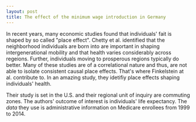 ```yaml
---
layout: post
title: The effect of the minimum wage introduction in Germany
---
```


In recent years, many economic studies found that individuals' fait is shaped by so called "place effect". Chetty et al. identified that the neighborhood individuals are born into are important in shaping intergenerational mobility and that health varies considerably across regeions. Further, individuals moving to prosperous regions typically do better. Many of these studies are of a correlational nature and thus, are not able to isolate consistent causal place effects. That's where Finkelstein at al. contribute to. In an amazing study, they idetifiy place effects shaping individuals' health.

Their study is set in the U.S. and their regional unit of inquiry are commuting zones. The authors' outcome of interest is individuals' life expectancy. The *data* they use is administrative information on Medicare enrollees from 1999 to 2014.

